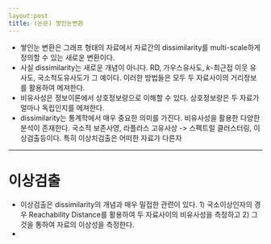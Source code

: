 ```yaml
---
layout:post
title: (논문) 쌓인눈변환
---
```


- 쌓인눈 변환은 그래프 형태의 자료에서 자료간의 dissimilarity를 multi-scale하게 정의할 수 있는 새로운 변환이다. 
- 사실 dissimilarity는 새로운 개념이 아니다. RD, 가우스유사도, $k$-최근접 이웃 유사도, 국소척도유사도가 그 예이다. 이러한 방법들은 모두 두 자료사이의 거리정보를 활용하여 메져한다. 
- 비유사성은 정보이론에서 상호정보량으로 이해할 수 있다. 상호정보량은 두 자료가 얼마나 독립인지를 메져한다. 
- dissimilarity는 통계학에서 매우 중요한 의미를 가진다. 비유사성을 활용한 다양한 분석이 존재한다. 국소적 보존사영, 라플라스 고유사상 -> 스펙트럴 클러스터링, 이상검출등이다. 특히 이상치검출은 어떠한 자료가 다른자

--- 
# 

# 이상검출 
- 이상검출은 dissimilarity의 개념과 매우 밀접한 관련이 있다. 1) 국소이상인자의 경우 Reachability Distance를 활용하여 두 자료사이의 비유사성을 측정하고 2) 그것을 통하여 자료의 이상성을 측정한다. 
- 
